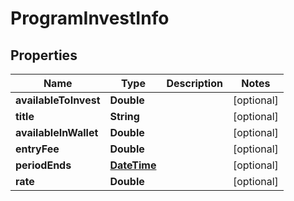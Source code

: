 
# ProgramInvestInfo

## Properties
Name | Type | Description | Notes
------------ | ------------- | ------------- | -------------
**availableToInvest** | **Double** |  |  [optional]
**title** | **String** |  |  [optional]
**availableInWallet** | **Double** |  |  [optional]
**entryFee** | **Double** |  |  [optional]
**periodEnds** | [**DateTime**](DateTime.md) |  |  [optional]
**rate** | **Double** |  |  [optional]



